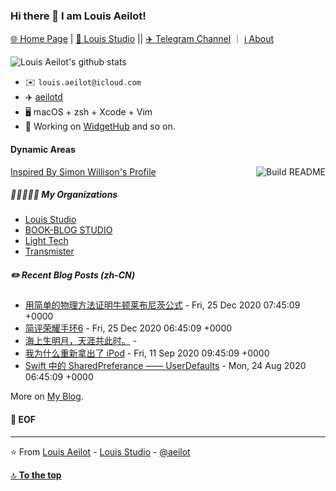 ### Hi there 👋 I am Louis Aeilot!
[🌐 Home Page](https://aeilot.github.io) | [🏢 Louis Studio](https://louis-studio.github.io) || [✈️ Telegram Channel](https://t.me/aeilot_post) ｜
 [ℹ️ About](https://aeilot.github.io/about)

![Louis Aeilot's github stats](https://github-readme-stats.vercel.app/api?username=aeilot&theme=buefy&count_private=true&show_icons=true)

* ✉️ `louis.aeilot@icloud.com`
* ✈️ [aeilotd](https://t.me/aeilotd)
* 🖥 macOS + zsh + Xcode + Vim
* 🔨 Working on [WidgetHub](https://github.com/aeilot/WidgetHub) and so on.

#### Dynamic Areas
<a href="https://github.com/simonw/simonw/actions"><img src="https://github.com/aeilot/aeilot/workflows/README-Build/badge.svg" align="right" alt="Build README"></a> <a href="https://simonwillison.net/2020/Jul/10/self-updating-profile-readme/">Inspired By Simon Willison's Profile</a>

##### 👩🏼‍🤝‍🧑🏻 My Organizations
<!-- org starts -->
* [Louis Studio](https://github.com/louis-studio)
* [BOOK-BLOG STUDIO](https://github.com/BOOK-BLOG)
* [Light Tech](https://github.com/thelighttech)
* [Transmister](https://github.com/transmister)

<!-- org ends -->

##### ✏️ Recent Blog Posts (zh-CN)
<!-- blog starts -->
* [用简单的物理方法证明牛顿莱布尼茨公式](https://aeilot.github.io/2020/12/newton-leibniz-proof/) - Fri, 25 Dec 2020 07:45:09 +0000
* [简评荣耀手环6](https://aeilot.github.io/2020/12/honor-band6/) - Fri, 25 Dec 2020 06:45:09 +0000
* [海上生明月，天涯共此时。](https://aeilot.github.io/2020/10/mid-autumn-2020/) - 
* [我为什么重新拿出了 iPod](https://aeilot.github.io/2020/09/ipod-shuffle/) - Fri, 11 Sep 2020 09:45:09 +0000
* [Swift 中的 SharedPreferance —— UserDefaults](https://aeilot.github.io/2020/08/swift-userdefaults/) - Mon, 24 Aug 2020 06:45:09 +0000
<!-- blog ends -->

More on [My Blog](https://aeilot.github.io/blog).

#### 💾 EOF

---
⭐️ From [Louis Aeilot](https://github.com/aeilot) - [Louis Studio](https://louis-studio.github.io/) - [@aeilot](https://twitter.com/aeilot)

[🔝 **To the top**](#)

